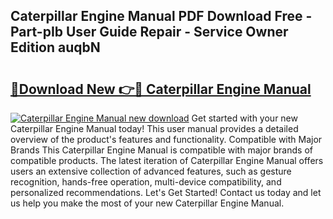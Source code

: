 ## Caterpillar Engine Manual PDF Download Free - Part-pIb User Guide Repair - Service Owner Edition auqbN

# <h2><a href="http://bc36768.oget.top/?id=Caterpillar+Engine+Manual">🔗Download New 👉🔴 Caterpillar Engine Manual</a></h2>

[![Caterpillar Engine Manual new download](https://i.imgur.com/5g1atiW.png)](http://bc36768.oget.top/?id=Caterpillar+Engine+Manual)
Get started with your new Caterpillar Engine Manual today! This user manual provides a detailed overview of the product's features and functionality. Compatible with Major Brands This Caterpillar Engine Manual is compatible with major brands of compatible products. The latest iteration of Caterpillar Engine Manual offers users an extensive collection of advanced features, such as gesture recognition, hands-free operation, multi-device compatibility, and personalized recommendations. Let's Get Started! Contact us today and let us help you make the most of your new Caterpillar Engine Manual.
